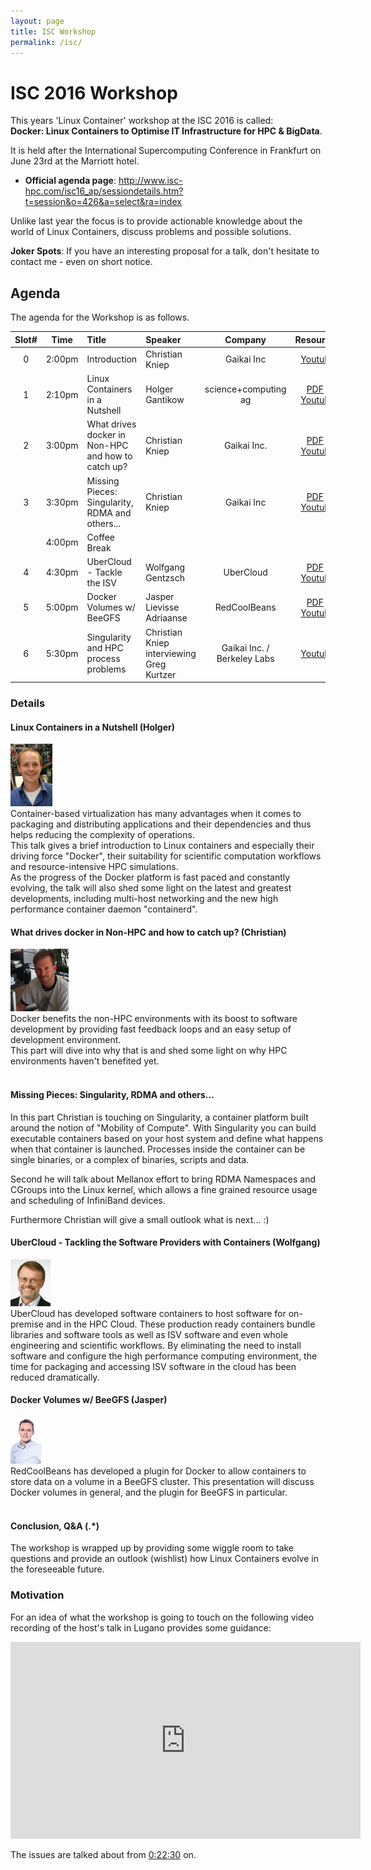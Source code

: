 ```yaml
---
layout: page
title: ISC Workshop
permalink: /isc/
---
```


# ISC 2016 Workshop

This years 'Linux Container' workshop at the ISC 2016 is called: <br>
 **Docker: Linux Containers to Optimise IT Infrastructure for HPC & BigData**.
 
It is held after the International Supercomputing Conference in Frankfurt on June 23rd at the Marriott hotel.

- **Official agenda page**: http://www.isc-hpc.com/isc16_ap/sessiondetails.htm?t=session&o=426&a=select&ra=index

Unlike last year the focus is to provide actionable knowledge about the world of Linux Containers, discuss problems and possible solutions.

**Joker Spots**: If you have an interesting proposal for a talk, don't hesitate to contact me - even on short notice.

## Agenda

The agenda for the Workshop is as follows. 

| Slot# |  Time |  Title                                  | Speaker             |  Company | Resources |
|:-------:|:-------:|:---------------------------------- |:--------------------- |:--------------:|:---------:|
| 0 | 2:00pm | Introduction                          | Christian Kniep | Gaikai Inc  | [Youtube](https://www.youtube.com/watch?v=b_pJMhcVg7I&index=1&list=PLfE3_wJGw9KS0Zcl1KEEzziRMT5rYtGXv) |
| 1 | 2:10pm | Linux Containers in a Nutshell | Holger Gantikow | science+computing ag | [PDF](/data/isc2016/0_linux_containers.pdf) / [Youtube](https://www.youtube.com/watch?v=gol0umv5DU0&index=2&list=PLfE3_wJGw9KS0Zcl1KEEzziRMT5rYtGXv) |
| 2 | 3:00pm | What drives docker in Non-HPC and how to catch up? | Christian Kniep | Gaikai Inc. | [PDF](/data/isc2016/2_docker_drivers.pdf) / [Youtube](https://www.youtube.com/watch?v=sFNMh78bxaU&index=3&list=PLfE3_wJGw9KS0Zcl1KEEzziRMT5rYtGXv) |
| 3 | 3:30pm | Missing Pieces: Singularity, RDMA and others... | Christian Kniep | Gaikai Inc | [PDF](/data/isc2016/3_missing_pieces.pdf) / [Youtube](https://www.youtube.com/watch?v=IC74-Zz3J9Q&index=4&list=PLfE3_wJGw9KS0Zcl1KEEzziRMT5rYtGXv) |
|    | 4:00pm | Coffee Break | | |
| 4 | 4:30pm | UberCloud - Tackle the ISV | Wolfgang Gentzsch | UberCloud | [PDF](/data/isc2016/4_ubercloud.pdf) / [Youtube](https://www.youtube.com/watch?v=3qTLl8yJSxY&index=5&list=PLfE3_wJGw9KS0Zcl1KEEzziRMT5rYtGXv) |
| 5 | 5:00pm | Docker Volumes w/ BeeGFS | Jasper Lievisse Adriaanse | RedCoolBeans | [PDF](/data/isc2016/5_docker_volumes.pdf) / [Youtube](https://www.youtube.com/watch?v=pUXzBqmfrdk&list=PLfE3_wJGw9KS0Zcl1KEEzziRMT5rYtGXv&index=6) |
| 6 | 5:30pm | Singularity and HPC process problems | Christian Kniep interviewing Greg Kurtzer | Gaikai Inc. / Berkeley Labs | [Youtube](https://www.youtube.com/watch?v=YGBm_cx2pI0&list=PLfE3_wJGw9KS0Zcl1KEEzziRMT5rYtGXv&index=7) |

### Details

#### Linux Containers in a Nutshell (Holger)
<div id="portrait">
    <img height="100" src="/pics/isc/holger.jpg">
</div>
Container-based virtualization has many advantages when it comes to packaging and distributing applications and their dependencies and thus helps reducing the complexity of operations.<br>
This talk gives a brief introduction to Linux containers and especially their driving force "Docker", their suitability for scientific computation workflows and resource-intensive HPC simulations.<br>
As the progress of the Docker platform is fast paced and constantly evolving, the talk will also shed some light on the latest and greatest developments, including multi-host networking and the new high performance container daemon "containerd".


#### What drives docker in Non-HPC and how to catch up? (Christian)
<div id="portrait">
    <img height="100" src="/pics/Christian.png">
</div>
Docker benefits the non-HPC environments with its boost to software development by providing fast feedback loops and an easy setup of development environment.<br>
This part will dive into why that is and shed some light on why HPC environments haven't benefited yet.
 <br>
 <br>
 
#### Missing Pieces: Singularity, RDMA and others...

In this part Christian is touching on Singularity, a container platform built around the notion of "Mobility of Compute". With Singularity you can build executable containers based on your host system and define what happens when that container is launched. Processes inside the container can be single binaries, or a complex of binaries, scripts and data.

Second he will talk about Mellanox effort to bring RDMA Namespaces and CGroups into the Linux kernel, which allows a fine grained resource usage and scheduling of InfiniBand devices.

Furthermore Christian will give a small outlook what is next... :)

#### UberCloud - Tackling the Software Providers with Containers (Wolfgang)
<div id="portrait">
    <img height="75" src="/pics/isc/wolfgang.jpg">
</div>
UberCloud has developed software containers to host software for on-premise and in the HPC Cloud. These production ready containers bundle libraries and software tools as well as ISV software and even whole engineering and scientific workflows. By eliminating the need to install software and configure the high performance computing environment, the time for packaging and accessing ISV software in the cloud has been reduced dramatically.

#### Docker Volumes w/ BeeGFS (Jasper)
<div id="portrait">
    <img height="75" src="/pics/isc/jasper.jpeg">
</div>
RedCoolBeans has developed a plugin for Docker to allow containers to store data on a volume in a BeeGFS cluster. This presentation will discuss Docker volumes in general, and the plugin for BeeGFS in particular.
 <br>
 <br>


#### Conclusion, Q&A	 (.*)

The workshop is wrapped up by providing some wiggle room to take questions and provide an outlook (wishlist) how Linux Containers evolve in the foreseeable future.

### Motivation

For an idea of what the workshop is going to touch on the following video recording of the host's talk in Lugano provides some guidance:

<iframe width="560" height="315" src="https://www.youtube.com/embed/3gTJj-HuZuo?list=PLfE3_wJGw9KS3PBvqEcDdpiODeDjAs5v8" frameborder="0" allowfullscreen></iframe>

The issues are talked about from [0:22:30](https://youtu.be/3gTJj-HuZuo?list=PLfE3_wJGw9KS3PBvqEcDdpiODeDjAs5v8&t=1350) on.